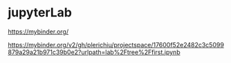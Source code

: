 # jupyterLab

https://mybinder.org/


https://mybinder.org/v2/gh/plerichiu/projectspace/17600f52e2482c3c5099879a29a21b971c39b0e2?urlpath=lab%2Ftree%2Ffirst.ipynb


